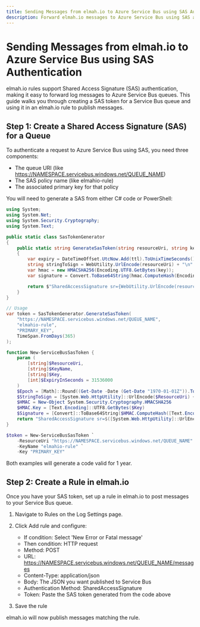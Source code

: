 ```yaml
---
title: Sending Messages from elmah.io to Azure Service Bus using SAS Authentication
description: Forward elmah.io messages to Azure Service Bus using SAS authentication. Learn to generate SAS tokens and configure HTTP rules easily.
---
```


# Sending Messages from elmah.io to Azure Service Bus using SAS Authentication

elmah.io rules support Shared Access Signature (SAS) authentication, making it easy to forward log messages to Azure Service Bus queues. This guide walks you through creating a SAS token for a Service Bus queue and using it in an elmah.io rule to publish messages.

## Step 1: Create a Shared Access Signature (SAS) for a Queue

To authenticate a request to Azure Service Bus using SAS, you need three components:

- The queue URI (like https://NAMESPACE.servicebus.windows.net/QUEUE_NAME)
- The SAS policy name (like elmahio-rule)
- The associated primary key for that policy

You will need to generate a SAS from either C# code or PowerShell:

```csharp
using System;
using System.Net;
using System.Security.Cryptography;
using System.Text;

public static class SasTokenGenerator
{
    public static string GenerateSasToken(string resourceUri, string keyName, string key, TimeSpan ttl)
    {
        var expiry = DateTimeOffset.UtcNow.Add(ttl).ToUnixTimeSeconds();
        string stringToSign = WebUtility.UrlEncode(resourceUri) + "\n" + expiry;
        var hmac = new HMACSHA256(Encoding.UTF8.GetBytes(key));
        var signature = Convert.ToBase64String(hmac.ComputeHash(Encoding.UTF8.GetBytes(stringToSign)));

        return $"SharedAccessSignature sr={WebUtility.UrlEncode(resourceUri)}&sig={WebUtility.UrlEncode(signature)}&se={expiry}&skn={keyName}";
    }
}

// Usage
var token = SasTokenGenerator.GenerateSasToken(
    "https://NAMESPACE.servicebus.windows.net/QUEUE_NAME",
    "elmahio-rule",
    "PRIMARY_KEY",
    TimeSpan.FromDays(365)
);
```

```powershell
function New-ServiceBusSasToken {
    param (
        [string]$ResourceUri,
        [string]$KeyName,
        [string]$Key,
        [int]$ExpiryInSeconds = 31536000
    )
    $Epoch = [Math]::Round((Get-Date -Date (Get-Date "1970-01-01Z")).TotalSeconds) + $ExpiryInSeconds
    $StringToSign = [System.Web.HttpUtility]::UrlEncode($ResourceUri) + "`n" + $Epoch
    $HMAC = New-Object System.Security.Cryptography.HMACSHA256
    $HMAC.Key = [Text.Encoding]::UTF8.GetBytes($Key)
    $Signature = [Convert]::ToBase64String($HMAC.ComputeHash([Text.Encoding]::UTF8.GetBytes($StringToSign)))
    return "SharedAccessSignature sr=$([System.Web.HttpUtility]::UrlEncode($ResourceUri))&sig=$([System.Web.HttpUtility]::UrlEncode($Signature))&se=$Epoch&skn=$KeyName"
}

$token = New-ServiceBusSasToken `
    -ResourceUri "https://NAMESPACE.servicebus.windows.net/QUEUE_NAME" `
    -KeyName "elmahio-rule" `
    -Key "PRIMARY_KEY"
```

Both examples will generate a code valid for 1 year.

## Step 2: Create a Rule in elmah.io

Once you have your SAS token, set up a rule in elmah.io to post messages to your Service Bus queue.

1. Navigate to Rules on the Log Settings page.

2. Click Add rule and configure:

    - If condition: Select 'New Error or Fatal message'
    - Then condition: HTTP request
    - Method: POST
    - URL: https://NAMESPACE.servicebus.windows.net/QUEUE_NAME/messages
    - Content-Type: application/json
    - Body: The JSON you want published to Service Bus
    - Authentication Method: SharedAccessSignature
    - Token: Paste the SAS token generated from the code above

3. Save the rule

elmah.io will now publish messages matching the rule.